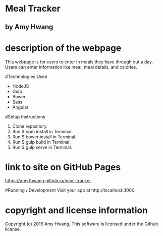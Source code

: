 # Meal Tracker
## by Amy Hwang

# description of the webpage
This webpage is for users to enter in meals they have through out a day. Users can enter information like meal, meal details, and calories.

#Technologies Used
* NodeJS
* Gulp
* Bower
* Sass
* Angular

#Setup Instructions
1. Clone repository.
2. Run $ npm install in Terminal.
3. Run $ bower install in Terminal.
6. Run $ gulp build in Terminal.
7. Run $ gulp serve in Terminal.

# link to site on GitHub Pages
https://amy1hwang.github.io/meal-tracker

#Running / Development
Visit your app at http://localhost:3000.

# copyright and license information
Copyright (c) 2016 Amy Hwang. This software is licensed under the Github license.
